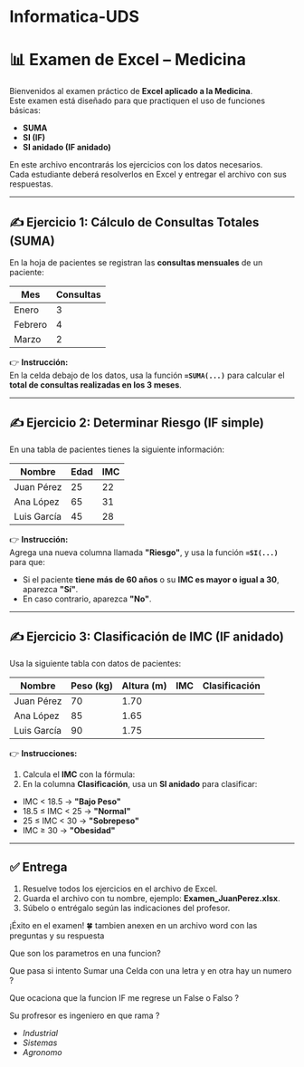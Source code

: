 # Informatica-UDS

# 📊 Examen de Excel – Medicina

Bienvenidos al examen práctico de **Excel aplicado a la Medicina**.  
Este examen está diseñado para que practiquen el uso de funciones básicas:  
- **SUMA**  
- **SI (IF)**  
- **SI anidado (IF anidado)**  

En este archivo encontrarás los ejercicios con los datos necesarios.  
Cada estudiante deberá resolverlos en Excel y entregar el archivo con sus respuestas.  

---

## ✍️ Ejercicio 1: Cálculo de Consultas Totales (SUMA)

En la hoja de pacientes se registran las **consultas mensuales** de un paciente:

| Mes     | Consultas |
|---------|-----------|
| Enero   | 3         |
| Febrero | 4         |
| Marzo   | 2         |

👉 **Instrucción:**  
En la celda debajo de los datos, usa la función **`=SUMA(...)`** para calcular el **total de consultas realizadas en los 3 meses**.  

---

## ✍️ Ejercicio 2: Determinar Riesgo (IF simple)

En una tabla de pacientes tienes la siguiente información:  

| Nombre       | Edad | IMC |
|--------------|------|-----|
| Juan Pérez   | 25   | 22  |
| Ana López    | 65   | 31  |
| Luis García  | 45   | 28  |

👉 **Instrucción:**  
Agrega una nueva columna llamada **"Riesgo"**, y usa la función **`=SI(...)`** para que:  
- Si el paciente **tiene más de 60 años** o su **IMC es mayor o igual a 30**, aparezca **"Sí"**.  
- En caso contrario, aparezca **"No"**.  

---

## ✍️ Ejercicio 3: Clasificación de IMC (IF anidado)

Usa la siguiente tabla con datos de pacientes:

| Nombre       | Peso (kg) | Altura (m) | IMC | Clasificación |
|--------------|-----------|------------|-----|---------------|
| Juan Pérez   | 70        | 1.70       |     |               |
| Ana López    | 85        | 1.65       |     |               |
| Luis García  | 90        | 1.75       |     |               |

👉 **Instrucciones:**  
1. Calcula el **IMC** con la fórmula:  
2. En la columna **Clasificación**, usa un **SI anidado** para clasificar:  
- IMC < 18.5 → **"Bajo Peso"**  
- 18.5 ≤ IMC < 25 → **"Normal"**  
- 25 ≤ IMC < 30 → **"Sobrepeso"**  
- IMC ≥ 30 → **"Obesidad"**  

---

## ✅ Entrega
1. Resuelve todos los ejercicios en el archivo de Excel.  
2. Guarda el archivo con tu nombre, ejemplo: **Examen_JuanPerez.xlsx**.  
3. Súbelo o entrégalo según las indicaciones del profesor.  

¡Éxito en el examen! 🍀
tambien anexen en un archivo word con las preguntas y su respuesta 

Que son los parametros en una funcion?

Que pasa si intento Sumar una Celda con una letra y en otra hay un numero ?

Que ocaciona que la funcion IF me regrese un False o Falso ?

Su profresor es ingeniero en que rama ? 
- *Industrial*
- *Sistemas*
- *Agronomo*

